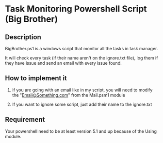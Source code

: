 Task Monitoring Powershell Script (Big Brother)
===============================================

## Description

BigBrother.ps1 is a windows script that monitor all the tasks in task manager.

It will check every task (if their name aren't on the ignore.txt file), log them if they have issue and send an email with every issue found.

## How to implement it


1. If you are going with an email like in my script, you will need to modify the "Email@Something.com" from the Mail.psm1 module

2. If you want to ignore some script, just add their name to the ignore.txt

## Requirement

Your powershell need to be at least version 5.1 and up because of the Using module.